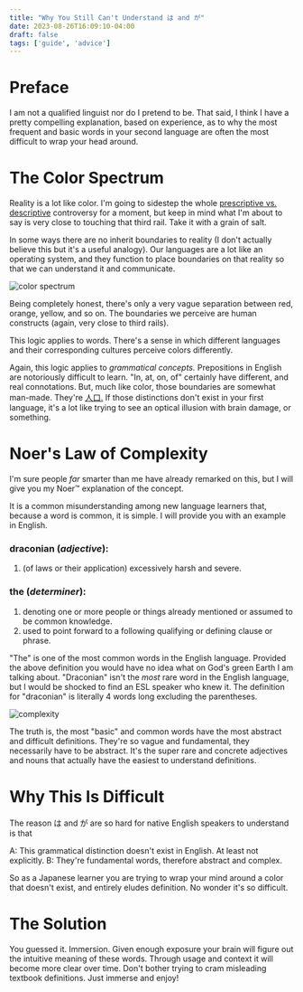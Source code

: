 ```yaml
---
title: "Why You Still Can't Understand は and が"
date: 2023-08-26T16:09:10-04:00
draft: false
tags: ['guide', 'advice']
---
```


# Preface

I am not a qualified linguist nor do I pretend to be. That said, I think I have a pretty compelling explanation, based on experience, as to why the most frequent and basic words in your second language are often the most difficult to wrap your head around.

# The Color Spectrum

Reality is a lot like color. I'm going to sidestep the whole [prescriptive vs. descriptive](https://amyrey.web.unc.edu/classes/ling-101-online/tutorials/understanding-prescriptive-vs-descriptive-grammar/) controversy for a moment, but keep in mind what I'm about to say is very close to touching that third rail. Take it with a grain of salt.

In some ways there are no inherit boundaries to reality (I don't actually believe this but it's a useful analogy). Our languages are a lot like an operating system, and they function to place boundaries on that reality so that we can understand it and communicate.

![color spectrum](/color.png)

Being completely honest, there's only a very vague separation between red, orange, yellow, and so on. The boundaries we perceive are human constructs (again, very close to third rails).

This logic applies to words. There's a sense in which different languages and their corresponding cultures perceive colors differently.

Again, this logic applies to *grammatical concepts.* Prepositions in English are notoriously difficult to learn. "In, at, on, of" certainly have different, and real connotations. But, much like color, those boundaries are somewhat man-made. They're [人口.](https://jisho.org/search/man-made) If those distinctions don't exist in your first language, it's a lot like trying to see an optical illusion with brain damage, or something.

# Noer's Law of Complexity

I'm sure people *far* smarter than me have already remarked on this, but I will give you my Noer&trade; explanation of the concept.

It is a common misunderstanding among new language learners that, because a word is common, it is simple. I will provide you with an example in English.

### draconian (*adjective*): 
1. (of laws or their application) excessively harsh and severe.

### the (*determiner*):
1. denoting one or more people or things already mentioned or assumed to be common knowledge.
2. used to point forward to a following qualifying or defining clause or phrase.

"The" is one of the most common words in the English language. Provided the above definition you would have no idea what on God's green Earth I am talking about. "Draconian" isn't the *most* rare word in the English language, but I would be shocked to find an ESL speaker who knew it. The definition for "draconian" is literally 4 words long excluding the parentheses.

![complexity](/complexity.png)

The truth is, the most "basic" and common words have the most abstract and difficult definitions. They're so vague and fundamental, they necessarily have to be abstract. It's the super rare and concrete adjectives and nouns that actually have the easiest to understand definitions.

# Why This Is Difficult

The reason は and が are so hard for native English speakers to understand is that

A: This grammatical distinction doesn't exist in English. At least not explicitly.
B: They're fundamental words, therefore abstract and complex.

So as a Japanese learner you are trying to wrap your mind around a color that doesn't exist, and entirely eludes definition. No wonder it's so difficult.

# The Solution

You guessed it. Immersion. Given enough exposure your brain will figure out the intuitive meaning of these words. Through usage and context it will become more clear over time. Don't bother trying to cram misleading textbook definitions. Just immerse and enjoy!